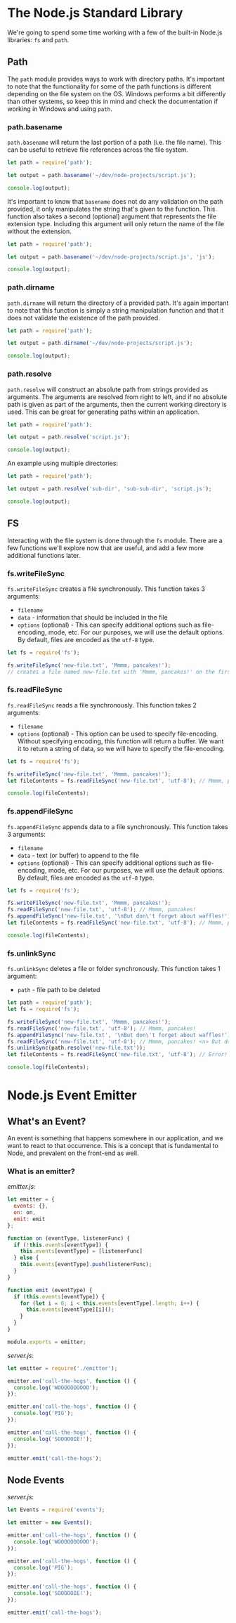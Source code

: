 # The Node.js Standard Library

We're going to spend some time working with a few of the built-in Node.js libraries: `fs` and `path`.

## Path

The `path` module provides ways to work with directory paths. It's important to note that the functionality for some of the path functions is different depending on the file system on the OS. Windows performs a bit differently than other systems, so keep this in mind and check the documentation if working in Windows and using `path`.

### path.basename

`path.basename` will return the last portion of a path (i.e. the file name). This can be useful to retrieve file references across the file system.

```js
let path = require('path');

let output = path.basename('~/dev/node-projects/script.js');

console.log(output);
```

It's important to know that `basename` does not do any validation on the path provided, it only manipulates the string that's given to the function. This function also takes a second (optional) argument that represents the file extension type. Including this argument will only return the name of the file without the extension.

```js
let path = require('path');

let output = path.basename('~/dev/node-projects/script.js', 'js');

console.log(output);
```

### path.dirname

`path.dirname` will return the directory of a provided path. It's again important to note that this function is simply a string manipulation function and that it does not validate the existence of the path provided.

```js
let path = require('path');

let output = path.dirname('~/dev/node-projects/script.js');

console.log(output);
```

### path.resolve

`path.resolve` will construct an absolute path from strings provided as arguments. The arguments are resolved from right to left, and if no absolute path is given as part of the arguments, then the current working directory is used. This can be great for generating paths within an application.

```js
let path = require('path');

let output = path.resolve('script.js');

console.log(output);
```

An example using multiple directories:

```js
let path = require('path');

let output = path.resolve('sub-dir', 'sub-sub-dir', 'script.js');

console.log(output);
```

## FS

Interacting with the file system is done through the `fs` module. There are a few functions we'll explore now that are useful, and add a few more additional functions later.

### fs.writeFileSync

`fs.writeFileSync` creates a file synchronously. This function takes 3 arguments:

  - `filename`
  - `data` - information that should be included in the file
  - `options` (optional) - This can specify additional options such as file-encoding, mode, etc. For our purposes, we will use the default options. By default, files are encoded as the `utf-8` type.

```js
let fs = require('fs');

fs.writeFileSync('new-file.txt', 'Mmmm, pancakes!');
// creates a file named new-file.txt with 'Mmmm, pancakes!' on the first line
```

### fs.readFileSync

`fs.readFileSync` reads a file synchronously. This function takes 2 arguments:

  - `filename`
  - `options` (optional) - This option can be used to specify file-encoding. Without specifying encoding, this function will return a buffer. We want it to return a string of data, so we will have to specify the file-encoding.

```js
let fs = require('fs');

fs.writeFileSync('new-file.txt', 'Mmmm, pancakes!');
let fileContents = fs.readFileSync('new-file.txt', 'utf-8'); // Mmmm, pancakes!

console.log(fileContents);
```

### fs.appendFileSync

`fs.appendFileSync` appends data to a file synchronously. This function takes 3 arguments:

  - `filename`
  - `data` - text (or buffer) to append to the file
  - `options` (optional) - This can specify additional options such as file-encoding, mode, etc. For our purposes, we will use the default options. By default, files are encoded as the `utf-8` type.

```js
let fs = require('fs');

fs.writeFileSync('new-file.txt', 'Mmmm, pancakes!');
fs.readFileSync('new-file.txt', 'utf-8'); // Mmmm, pancakes!
fs.appendFileSync('new-file.txt', '\nBut don\'t forget about waffles!');
let fileContents = fs.readFileSync('new-file.txt', 'utf-8'); // Mmmm, pancakes! <n> But don't forget about waffles!

console.log(fileContents);
```

### fs.unlinkSync

`fs.unlinkSync` deletes a file or folder synchronously. This function takes 1 argument:

  - `path` - file path to be deleted

```js
let path = require('path');
let fs = require('fs');

fs.writeFileSync('new-file.txt', 'Mmmm, pancakes!');
fs.readFileSync('new-file.txt', 'utf-8'); // Mmmm, pancakes!
fs.appendFileSync('new-file.txt', '\nBut don\'t forget about waffles!');
fs.readFileSync('new-file.txt', 'utf-8'); // Mmmm, pancakes! <n> But don't forget about waffles!
fs.unlinkSync(path.resolve('new-file.txt'));
let fileContents = fs.readFileSync('new-file.txt', 'utf-8'); // Error! No file new-file.txt exists!

console.log(fileContents);
```

# Node.js Event Emitter

## What's an Event?

An event is something that happens somewhere in our application, and we want to react to that occurrence. This is a concept that is fundamental to Node, and prevalent on the front-end as well.

### What is an emitter?

_emitter.js_:

```js
let emitter = {
  events: {},
  on: on,
  emit: emit
};

function on (eventType, listenerFunc) {
  if (!this.events[eventType]) {
    this.events[eventType] = [listenerFunc]
  } else {
    this.events[eventType].push(listenerFunc);
  }
}

function emit (eventType) {
  if (this.events[eventType]) {
    for (let i = 0; i < this.events[eventType].length; i++) {
      this.events[eventType][i]();
    }
  }
}

module.exports = emitter;
```

_server.js_:

```js
let emitter = require('./emitter');

emitter.on('call-the-hogs', function () {
  console.log('WOOOOOOOOOO');
});

emitter.on('call-the-hogs', function () {
  console.log('PIG');
});

emitter.on('call-the-hogs', function () {
  console.log('SOOOOOIE!');
});

emitter.emit('call-the-hogs');
```

## Node Events

_server.js_:

```js
let Events = require('events');

let emitter = new Events();

emitter.on('call-the-hogs', function () {
  console.log('WOOOOOOOOOO');
});

emitter.on('call-the-hogs', function () {
  console.log('PIG');
});

emitter.on('call-the-hogs', function () {
  console.log('SOOOOOIE!');
});

emitter.emit('call-the-hogs');
```
